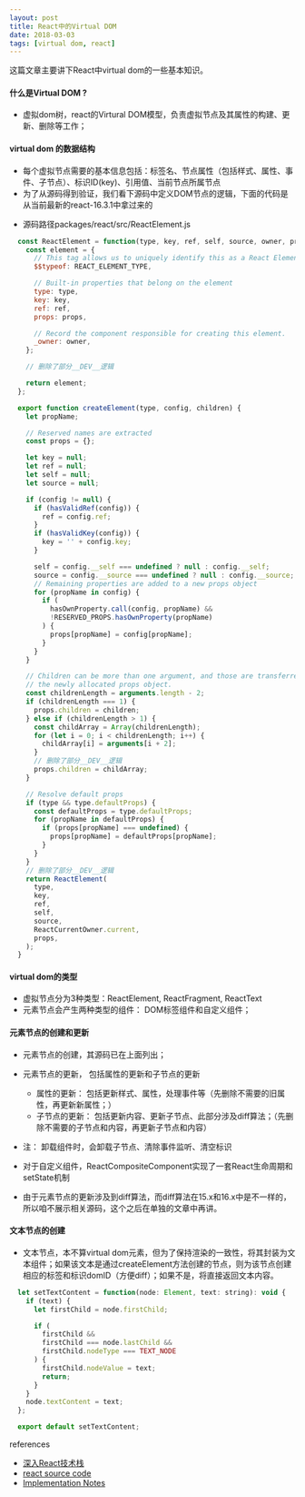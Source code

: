 ```yaml
---
layout: post
title: React中的Virtual DOM
date: 2018-03-03 
tags: [virtual dom, react]
---
```


这篇文章主要讲下React中virtual dom的一些基本知识。

#### 什么是Virtual DOM ?
- 虚拟dom树，react的Virtural DOM模型，负责虚拟节点及其属性的构建、更新、删除等工作；

#### virtual dom 的数据结构
- 每个虚拟节点需要的基本信息包括：标签名、节点属性（包括样式、属性、事件、子节点）、标识ID(key)、引用值、当前节点所属节点
- 为了从源码得到验证，我们看下源码中定义DOM节点的逻辑，下面的代码是从当前最新的react-16.3.1中拿过来的

<!-- more -->

- 源码路径packages/react/src/ReactElement.js

```javascript
  const ReactElement = function(type, key, ref, self, source, owner, props) {
    const element = {
      // This tag allows us to uniquely identify this as a React Element
      $$typeof: REACT_ELEMENT_TYPE,

      // Built-in properties that belong on the element
      type: type,
      key: key,
      ref: ref,
      props: props,

      // Record the component responsible for creating this element.
      _owner: owner,
    };

    // 删除了部分__DEV__逻辑

    return element;
  };

  export function createElement(type, config, children) {
    let propName;

    // Reserved names are extracted
    const props = {};

    let key = null;
    let ref = null;
    let self = null;
    let source = null;

    if (config != null) {
      if (hasValidRef(config)) {
        ref = config.ref;
      }
      if (hasValidKey(config)) {
        key = '' + config.key;
      }

      self = config.__self === undefined ? null : config.__self;
      source = config.__source === undefined ? null : config.__source;
      // Remaining properties are added to a new props object
      for (propName in config) {
        if (
          hasOwnProperty.call(config, propName) &&
          !RESERVED_PROPS.hasOwnProperty(propName)
        ) {
          props[propName] = config[propName];
        }
      }
    }

    // Children can be more than one argument, and those are transferred onto
    // the newly allocated props object.
    const childrenLength = arguments.length - 2;
    if (childrenLength === 1) {
      props.children = children;
    } else if (childrenLength > 1) {
      const childArray = Array(childrenLength);
      for (let i = 0; i < childrenLength; i++) {
        childArray[i] = arguments[i + 2];
      }
      // 删除了部分__DEV__逻辑
      props.children = childArray;
    }

    // Resolve default props
    if (type && type.defaultProps) {
      const defaultProps = type.defaultProps;
      for (propName in defaultProps) {
        if (props[propName] === undefined) {
          props[propName] = defaultProps[propName];
        }
      }
    }
    // 删除了部分__DEV__逻辑
    return ReactElement(
      type,
      key,
      ref,
      self,
      source,
      ReactCurrentOwner.current,
      props,
    );
  }
```


#### virtual dom的类型
- 虚拟节点分为3种类型：ReactElement, ReactFragment, ReactText
- 元素节点会产生两种类型的组件： DOM标签组件和自定义组件；


#### 元素节点的创建和更新
-  元素节点的创建，其源码已在上面列出；
- 元素节点的更新， 包括属性的更新和子节点的更新
    - 属性的更新： 包括更新样式、属性，处理事件等（先删除不需要的旧属性，再更新新属性；）
    - 子节点的更新： 包括更新内容、更新子节点、此部分涉及diff算法；（先删除不需要的子节点和内容，再更新子节点和内容）
- 注： 卸载组件时，会卸载子节点、清除事件监听、清空标识

- 对于自定义组件，ReactCompositeComponent实现了一套React生命周期和setState机制

- 由于元素节点的更新涉及到diff算法，而diff算法在15.x和16.x中是不一样的，所以咱不展示相关源码，这个之后在单独的文章中再讲。

#### 文本节点的创建
- 文本节点，本不算virtual dom元素，但为了保持渲染的一致性，将其封装为文本组件；如果该文本是通过createElement方法创建的节点，则为该节点创建相应的标签和标识domID（方便diff）；如果不是，将直接返回文本内容。

```javascript
  let setTextContent = function(node: Element, text: string): void {
    if (text) {
      let firstChild = node.firstChild;

      if (
        firstChild &&
        firstChild === node.lastChild &&
        firstChild.nodeType === TEXT_NODE
      ) {
        firstChild.nodeValue = text;
        return;
      }
    }
    node.textContent = text;
  };

  export default setTextContent;
```

<div class="references">references</div>

- [深入React技术栈](https://book.douban.com/subject/26918038/) 
- [react source code](https://github.com/facebook/react)
- [Implementation Notes](https://reactjs.org/docs/implementation-notes.html)
